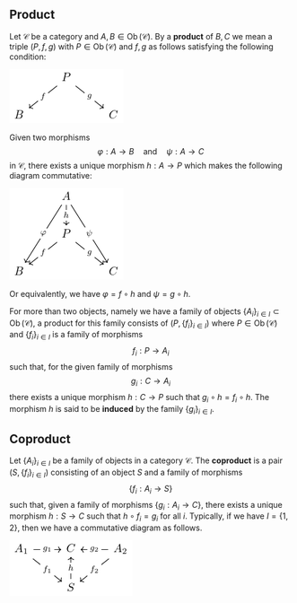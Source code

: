 ## Product

Let $\mathcal{C}$ be a category and $A,B \in \operatorname{Ob}(\mathcal{C})$. By a **product** of $B,C$ we mean a triple $(P,f,g)$ with $P \in \operatorname{Ob}(\mathcal{C})$ and $f,g$ as follows satisfying the following condition:

![diagram-000001](img\\diagram-000001.png)

Given two morphisms
$$
\varphi: A \to B \quad \text{and} \quad \psi: A \to C
$$
in $\mathcal{C}$, there exists a unique morphism $h: A \to P$ which makes the following diagram commutative:

![diagram-000001](img\\diagram-000002.png)

Or equivalently, we have $\varphi=f \circ h$ and $\psi = g \circ h$.

For more than two objects, namely we have a family of objects $\{A_i\}_{i \in I}\subset\operatorname{Ob}(\mathcal{C})$, a product for this family consists of $(P,\{f_i\}_{i\in{I}})$ where $P \in \operatorname{Ob}(\mathcal{C})$ and $\{f_i\}_{i\in{I}}$ is a family of morphisms
$$
f_i:P \to A_i
$$
such that, for the given family of morphisms
$$
g_i:C \to A_i
$$
there exists a unique morphism $h: C \to P$ such that $g_i \circ h = f_i \circ h$. The morphism $h$ is said to be **induced** by the family $\{g_i\}_{i \in I}$.

## Coproduct

Let $\{A_i\}_{i\in{I}}$ be a family of objects in a category $\mathcal{C}$. The **coproduct** is a pair $(S,\{f_i\}_{i \in I})$ consisting of an object $S$ and a family of morphisms
$$
\{f_i:A_i \to S\}
$$
such that, given a family of morphisms $\{g_i:A_i \to C\}$, there exists a unique morphism $h: S \to C$ such that $h \circ f_i=g_i$ for all $i$. Typically, if we have $I=\{1,2\}$, then we have a commutative diagram as follows.

![diagram-000001](img\\diagram-000003.png)